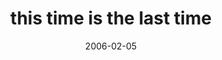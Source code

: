 ---
layout: base.njk
title : 'this time is the last time' 
view_title : 'this time is the last time' 
year : '2006' 
date : '2006-02-05' 
img_file : '/drawing/thistimeisthelasttime.png' 
html_file : 'thistimeisthelasttime' 
next_html : 'iamsosmart.html' 
year_order : '41' 
permalink : "title/{{html_file}}.html"
---